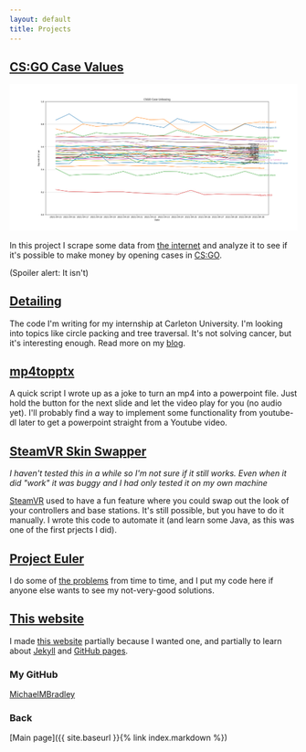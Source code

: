 ```yaml
---
layout: default
title: Projects
---
```


## [CS:GO Case Values](https://github.com/MichaelMBradley/CSGOCaseValues)

![The expected values of many cases](https://raw.githubusercontent.com/MichaelMBradley/CSGOCaseValues/master/img/expectedvalue.png)

In this project I scrape some data from [the internet](https://csgostash.com/) and analyze it to see if it's possible to make money by opening cases in [CS:GO](https://store.steampowered.com/app/730/CounterStrike_Global_Offensive/).

(Spoiler alert: It isn't)

## [Detailing](https://github.com/MichaelMBradley/Detailing)

The code I'm writing for my internship at Carleton University. I'm looking into topics like circle packing and tree traversal. It's not solving cancer, but it's interesting enough. Read more on my [blog](https://michaelmbradley.github.io/Detailing/).

## [mp4topptx](https://github.com/MichaelMBradley/mp4topptx)

A quick script I wrote up as a joke to turn an mp4 into a powerpoint file. Just hold the button for the next slide and let the video play for you (no audio yet). I'll probably find a way to implement some functionality from youtube-dl later to get a powerpoint straight from a Youtube video.

## [SteamVR Skin Swapper](https://github.com/MichaelMBradley/SteamVR-Skin-Swapper)

*I haven't tested this in a while so I'm not sure if it still works.
Even when it did "work" it was buggy and I had only tested it on my own machine*

[SteamVR](https://store.steampowered.com/steamvr) used to have a fun feature where you could swap out the look of your controllers and base stations. It's still possible, but you have to do it manually. I wrote this code to automate it (and learn some Java, as this was one of the first prjects I did).

## [Project Euler](https://github.com/MichaelMBradley/Project-Euler)

I do some of [the problems](https://projecteuler.net/archives) from time to time, and I put my code here if anyone else wants to see my not-very-good solutions.

## [This website](https://github.com/MichaelMBradley/MichaelMBradley.github.io)

I made [this website](https://www.youtube.com/watch?v=dQw4w9WgXcQ) partially because I wanted one, and partially to learn about [Jekyll](https://jekyllrb.com/) and [GitHub pages](https://pages.github.com/).

### My GitHub

[MichaelMBradley](https://github.com/MichaelMBradley)

### Back

[Main page]({{ site.baseurl }}{% link index.markdown %})
